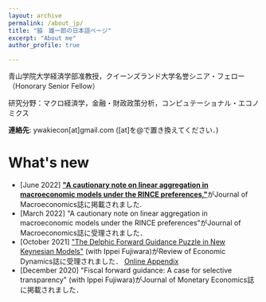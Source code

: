 ```yaml
---
layout: archive
permalink: /about_jp/
title: "脇　雄一郎の日本語ページ"
excerpt: "About me"
author_profile: true

---
```


青山学院大学経済学部准教授，クイーンズランド大学名誉シニア・フェロー（Honorary Senior Fellow）

研究分野：マクロ経済学，金融・財政政策分析，コンピュテーショナル・エコノミクス

**連絡先**: ywakiecon[at]gmail.com    ([at]を@で置き換えてください．)

What's new
======
* [June 2022] [**"A cautionary note on linear aggregation in macroeconomic models under the RINCE preferences,"**](https://www.sciencedirect.com/science/article/abs/pii/S0164070422000222)がJournal of Macroeconomics誌に掲載されました. 
* [March 2022] "A cautionary note on linear aggregation in macroeconomic models under the RINCE preferences"がJournal of Macroeconomics誌に受理されました．
* [October 2021] ["The Delphic Forward Guidance Puzzle in New Keynesian Models"](https://www.sciencedirect.com/science/article/pii/S1094202521000752?dgcid=author) (with Ippei Fujiwara)がReview of Economic Dynamics誌に受理されました． [Online Appendix](/files/Fujiwara_Waki_DFGP_OnlineAppendix.pdf)
* [December 2020] "Fiscal forward guidance: A case for selective transparency" (with Ippei Fujiwara)がJournal of Monetary Economics誌に掲載されました．




